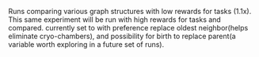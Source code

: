 Runs comparing various graph structures with low rewards for tasks (1.1x). This same experiment will be run with high rewards for tasks  and compared. currently set to with preference replace oldest neighbor(helps eliminate cryo-chambers), and possibility for birth to replace parent(a variable worth exploring in a future set of runs).